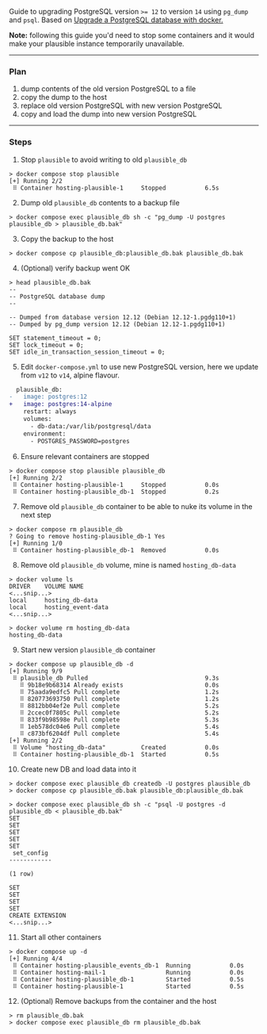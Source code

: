 Guide to upgrading PostgreSQL version `>= 12` to version `14` using `pg_dump` and `psql`. Based on [Upgrade a PostgreSQL database with docker.](https://hollo.me/devops/upgrade-postgresql-database-with-docker.html)

**Note:** following this guide you'd need to stop some containers and it would make your plausible instance temporarily unavailable.

---

### Plan

1. dump contents of the old version PostgreSQL to a file
1. copy the dump to the host
1. replace old version PostgreSQL with new version PostgreSQL
1. copy and load the dump into new version PostgreSQL

---

### Steps

1. Stop `plausible` to avoid writing to old `plausible_db`

```console
> docker compose stop plausible
[+] Running 2/2
 ⠿ Container hosting-plausible-1     Stopped           6.5s
```

2. Dump old `plausible_db` contents to a backup file

```console
> docker compose exec plausible_db sh -c "pg_dump -U postgres plausible_db > plausible_db.bak"
```

3. Copy the backup to the host

```console
> docker compose cp plausible_db:plausible_db.bak plausible_db.bak
```

4. (Optional) verify backup went OK

```console
> head plausible_db.bak
--
-- PostgreSQL database dump
--

-- Dumped from database version 12.12 (Debian 12.12-1.pgdg110+1)
-- Dumped by pg_dump version 12.12 (Debian 12.12-1.pgdg110+1)

SET statement_timeout = 0;
SET lock_timeout = 0;
SET idle_in_transaction_session_timeout = 0;
```

5. Edit `docker-compose.yml` to use new PostgreSQL version, here we update from `v12` to `v14`, alpine flavour.

```diff
  plausible_db:
-   image: postgres:12
+   image: postgres:14-alpine
    restart: always
    volumes:
      - db-data:/var/lib/postgresql/data
    environment:
      - POSTGRES_PASSWORD=postgres
```

6. Ensure relevant containers are stopped

```console
> docker compose stop plausible plausible_db
[+] Running 2/2
 ⠿ Container hosting-plausible-1     Stopped           0.0s
 ⠿ Container hosting-plausible_db-1  Stopped           0.2s
```

7. Remove old `plausible_db` container to be able to nuke its volume in the next step

```console
> docker compose rm plausible_db
? Going to remove hosting-plausible_db-1 Yes
[+] Running 1/0
 ⠿ Container hosting-plausible_db-1  Removed           0.0s
```

8. Remove old `plausible_db` volume, mine is named `hosting_db-data`

```console
> docker volume ls
DRIVER    VOLUME NAME
<...snip...>
local     hosting_db-data
local     hosting_event-data
<...snip...>

> docker volume rm hosting_db-data
hosting_db-data
```

9. Start new version `plausible_db` container

```console
> docker compose up plausible_db -d
[+] Running 9/9
 ⠿ plausible_db Pulled                                 9.3s
   ⠿ 9b18e9b68314 Already exists                       0.0s
   ⠿ 75aada9edfc5 Pull complete                        1.2s
   ⠿ 820773693750 Pull complete                        1.2s
   ⠿ 8812bb04ef2e Pull complete                        5.2s
   ⠿ 2ccec0f7805c Pull complete                        5.2s
   ⠿ 833f9b98598e Pull complete                        5.3s
   ⠿ 1eb578dc04e6 Pull complete                        5.4s
   ⠿ c873bf6204df Pull complete                        5.4s
[+] Running 2/2
 ⠿ Volume "hosting_db-data"          Created           0.0s
 ⠿ Container hosting-plausible_db-1  Started           0.5s
```

10. Create new DB and load data into it

```console
> docker compose exec plausible_db createdb -U postgres plausible_db
> docker compose cp plausible_db.bak plausible_db:plausible_db.bak

> docker compose exec plausible_db sh -c "psql -U postgres -d plausible_db < plausible_db.bak"
SET
SET
SET
SET
SET
 set_config
------------

(1 row)

SET
SET
SET
SET
CREATE EXTENSION
<...snip...>
```

11. Start all other containers

```console
> docker compose up -d
[+] Running 4/4
 ⠿ Container hosting-plausible_events_db-1  Running           0.0s
 ⠿ Container hosting-mail-1                 Running           0.0s
 ⠿ Container hosting-plausible_db-1         Started           0.5s
 ⠿ Container hosting-plausible-1            Started           0.5s
```

12. (Optional) Remove backups from the container and the host

```console
> rm plausible_db.bak
> docker compose exec plausible_db rm plausible_db.bak
```
